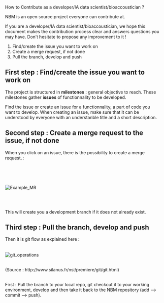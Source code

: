 How to Contribute as a developer/IA data scientist/bioaccoustician ? 

NBM is an open source project everyone can contribute at. 

If you are a developer/IA data scientist/bioaccoustician, we hope this document makes the contribution process clear and answers questions you may have. Don't hesitate to propose any improvement to it ! 

1. Find/create the issue you want to work on 
2. Create a merge request, if not done 
3. Pull the branch, develop and push 

## First step : Find/create the issue you want to work on ## 

The project is structured in **milestones** : general objective to reach. 
These milestones gather **issues** of functionnality to be developed. 

Find the issue or create an issue for a functionnality, a part of code you want to develop. 
When creating an issue, make sure that it can be understood by everyone with an understanble title and a short description.

## Second step : Create a merge request to the issue, if not done ## 

When you click on an issue, there is the possibility to create a merge request. : 

<br>
<br>
<br>

![Example_MR](/uploads/eaab6dd3e7b974a58625724ad97b582b/Example_MR.png)

<br>
<br>

This will create you a development branch if it does not already exist. 

## Third step : Pull the branch, develop and push 

Then it is git flow as explained here :
<br>
<br>
<br> ![git_operations](/uploads/dc22b4838d6fc0ba7cb5cec4ef6fb9ff/git_operations.png)

<br>
(Source : http://www.silanus.fr/nsi/premiere/git/git.html)

<br>
<br>

First : Pull the branch to your local repo, git checkout it to your working environment, develop and then take it back to the NBM repository (add --> commit --> push). 

